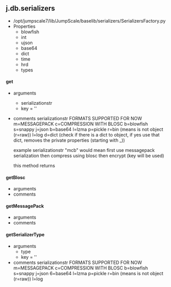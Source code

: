 ## j.db.serializers

- /opt/jumpscale7/lib/JumpScale/baselib/serializers/SerializersFactory.py
- Properties
    - blowfish
    - int
    - ujson
    - base64
    - dict
    - time
    - hrd
    - types

#### get 
- arguments
    - serializationstr
    - key = ''
- comments
    serializationstr FORMATS SUPPORTED FOR NOW
        m=MESSAGEPACK 
        c=COMPRESSION WITH BLOSC
        b=blowfish
        s=snappy
        j=json
        b=base64
        l=lzma
        p=pickle
        r=bin (means is not object (r=raw))
        l=log
        d=dict (check if there is a dict to object, if yes use that dict, removes the private properties (starting with _))
    
     example serializationstr "mcb" would mean first use messagepack serialization then compress using blosc then encrypt (key will be used)
    
    this method returns

#### getBlosc 
- arguments
- comments
    

#### getMessagePack 
- arguments
- comments
    

#### getSerializerType 
- arguments
    - type
    - key = ''
- comments
    serializationstr FORMATS SUPPORTED FOR NOW
        m=MESSAGEPACK 
        c=COMPRESSION WITH BLOSC
        b=blowfish
        s=snappy
        j=json
        6=base64
        l=lzma
        p=pickle
        r=bin (means is not object (r=raw))
        l=log

